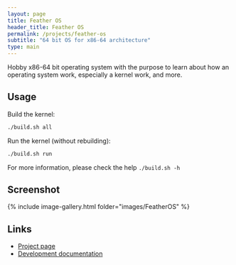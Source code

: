 ```yaml
---
layout: page
title: Feather OS
header_title: Feather OS
permalink: /projects/feather-os
subtitle: "64 bit OS for x86-64 architecture"
type: main
---
```


Hobby x86-64 bit operating system with the purpose to learn about how an operating system work, especially a kernel work, and more.

## Usage

Build the kernel:

```bash
./build.sh all
```

Run the kernel (without rebuilding):

```bash
./build.sh run
```

For more information, please check the help `./build.sh -h`

## Screenshot

{% include image-gallery.html folder="images/FeatherOS" %}

## Links

* [Project page](https://github.com/marksinkovics/FeatherOS)
* [Development documentation](https://github.com/marksinkovics/FeatherOS)